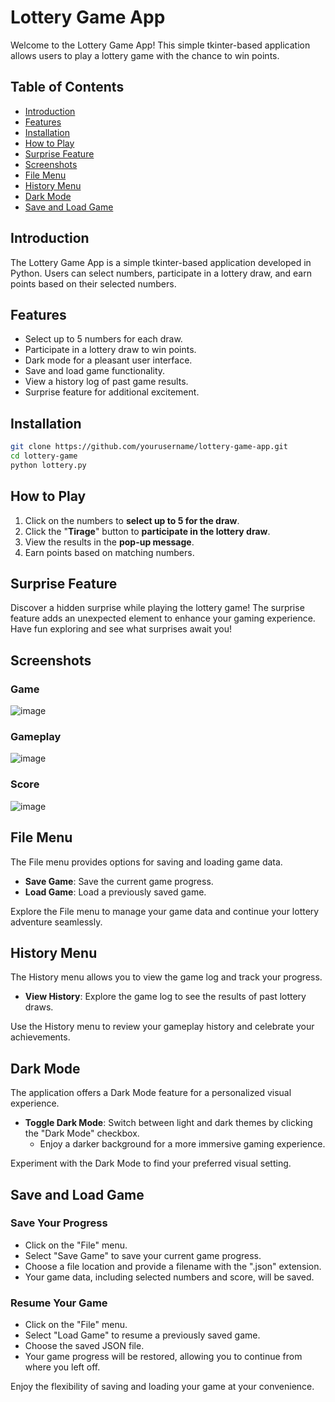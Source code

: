 # Lottery Game App

Welcome to the Lottery Game App! This simple tkinter-based application allows users to play a lottery game with the chance to win points.

## Table of Contents

- [Introduction](#introduction)
- [Features](#features)
- [Installation](#installation)
- [How to Play](#how-to-play)
- [Surprise Feature](#surprise-feature)
- [Screenshots](#screenshots)
- [File Menu](#file-menu)
- [History Menu](#history-menu)
- [Dark Mode](#dark-mode)
- [Save and Load Game](#save-and-load-game)

## Introduction

The Lottery Game App is a simple tkinter-based application developed in Python. Users can select numbers, participate in a lottery draw, and earn points based on their selected numbers.

## Features

- Select up to 5 numbers for each draw.
- Participate in a lottery draw to win points.
- Dark mode for a pleasant user interface.
- Save and load game functionality.
- View a history log of past game results.
- Surprise feature for additional excitement.

## Installation

```bash
git clone https://github.com/yourusername/lottery-game-app.git
cd lottery-game
python lottery.py
```

## How to Play

1. Click on the numbers to **select up to 5 for the draw**.
2. Click the "**Tirage**" button to **participate in the lottery draw**.
3. View the results in the **pop-up message**.
4. Earn points based on matching numbers.

## Surprise Feature

Discover a hidden surprise while playing the lottery game! The surprise feature adds an unexpected element to enhance your gaming experience. Have fun exploring and see what surprises await you!

## Screenshots

### Game
![image](https://github.com/Fadilix/lottery-game/assets/121851593/3a23787e-14bf-4b64-8993-f4e81e902a77)

### Gameplay 
![image](https://github.com/Fadilix/lottery-game/assets/121851593/40ad3bb8-6d8e-4f4e-8ae0-3d18ba563a5a)

### Score
![image](https://github.com/Fadilix/lottery-game/assets/121851593/fff48291-04d4-45a5-a5d7-7a85902a2538)

## File Menu

The File menu provides options for saving and loading game data.

- **Save Game**: Save the current game progress.
- **Load Game**: Load a previously saved game.

Explore the File menu to manage your game data and continue your lottery adventure seamlessly.


## History Menu

The History menu allows you to view the game log and track your progress.

- **View History**: Explore the game log to see the results of past lottery draws.

Use the History menu to review your gameplay history and celebrate your achievements.


## Dark Mode

The application offers a Dark Mode feature for a personalized visual experience.

- **Toggle Dark Mode**: Switch between light and dark themes by clicking the "Dark Mode" checkbox.
  - Enjoy a darker background for a more immersive gaming experience.

Experiment with the Dark Mode to find your preferred visual setting.


## Save and Load Game

### Save Your Progress

- Click on the "File" menu.
- Select "Save Game" to save your current game progress.
- Choose a file location and provide a filename with the ".json" extension.
- Your game data, including selected numbers and score, will be saved.

### Resume Your Game

- Click on the "File" menu.
- Select "Load Game" to resume a previously saved game.
- Choose the saved JSON file.
- Your game progress will be restored, allowing you to continue from where you left off.

Enjoy the flexibility of saving and loading your game at your convenience.